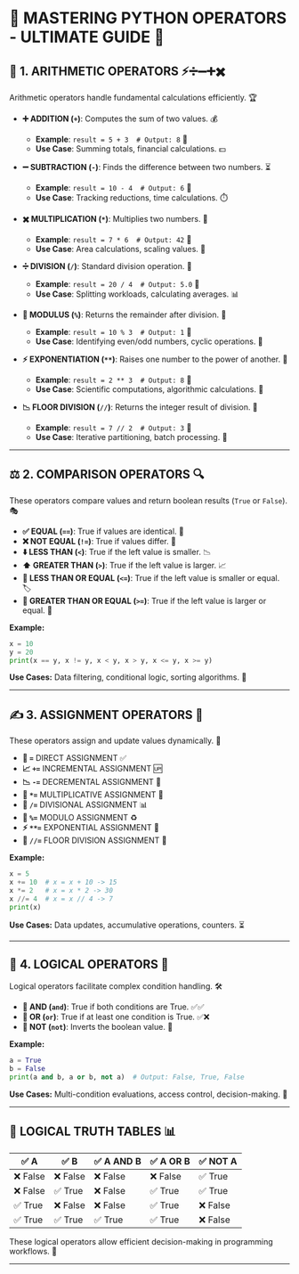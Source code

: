 # 🎯 **MASTERING PYTHON OPERATORS - ULTIMATE GUIDE** 🚀

## 🔢 **1. ARITHMETIC OPERATORS ⚡➗➖➕✖️**
Arithmetic operators handle fundamental calculations efficiently. 🏆

- **➕ ADDITION (`+`)**: Computes the sum of two values. 💰
  - **Example**: `result = 5 + 3  # Output: 8` 🎯
  - **Use Case**: Summing totals, financial calculations. 💵

- **➖ SUBTRACTION (`-`)**: Finds the difference between two numbers. ⏳
  - **Example**: `result = 10 - 4  # Output: 6` 🎯
  - **Use Case**: Tracking reductions, time calculations. ⏱️

- **✖️ MULTIPLICATION (`*`)**: Multiplies two numbers. 🎲
  - **Example**: `result = 7 * 6  # Output: 42` 🎯
  - **Use Case**: Area calculations, scaling values. 📏

- **➗ DIVISION (`/`)**: Standard division operation. 🧮
  - **Example**: `result = 20 / 4  # Output: 5.0` 🎯
  - **Use Case**: Splitting workloads, calculating averages. 📊

- **🎯 MODULUS (`%`)**: Returns the remainder after division. 🔄
  - **Example**: `result = 10 % 3  # Output: 1` 🎯
  - **Use Case**: Identifying even/odd numbers, cyclic operations. 🔢

- **⚡ EXPONENTIATION (`**`)**: Raises one number to the power of another. 🚀
  - **Example**: `result = 2 ** 3  # Output: 8` 🎯
  - **Use Case**: Scientific computations, algorithmic calculations. 🔬

- **📉 FLOOR DIVISION (`//`)**: Returns the integer result of division. 📏
  - **Example**: `result = 7 // 2  # Output: 3` 🎯
  - **Use Case**: Iterative partitioning, batch processing. 🔄

---

## ⚖️ **2. COMPARISON OPERATORS 🔍**
These operators compare values and return boolean results (`True` or `False`). 🎭

- **✅ EQUAL (`==`)**: True if values are identical. 🎯
- **❌ NOT EQUAL (`!=`)**: True if values differ. 🚫
- **⬇️ LESS THAN (`<`)**: True if the left value is smaller. 📉
- **⬆️ GREATER THAN (`>`)**: True if the left value is larger. 📈
- **📌 LESS THAN OR EQUAL (`<=`)**: True if the left value is smaller or equal. 🏷️
- **📌 GREATER THAN OR EQUAL (`>=`)**: True if the left value is larger or equal. 🎯

**Example:**
```python
x = 10
y = 20
print(x == y, x != y, x < y, x > y, x <= y, x >= y)
```
**Use Cases:** Data filtering, conditional logic, sorting algorithms. 🔄

---

## ✍️ **3. ASSIGNMENT OPERATORS 📜**
These operators assign and update values dynamically. 🔄

- **📝 `=`** DIRECT ASSIGNMENT ✅
- **📈 `+=`** INCREMENTAL ASSIGNMENT 🆙
- **📉 `-=`** DECREMENTAL ASSIGNMENT 🔽
- **🎲 `*=`** MULTIPLICATIVE ASSIGNMENT 🔢
- **🔢 `/=`** DIVISIONAL ASSIGNMENT 📊
- **🔄 `%=`** MODULO ASSIGNMENT ♻️
- **⚡ `**=`** EXPONENTIAL ASSIGNMENT 🚀
- **📏 `//=`** FLOOR DIVISION ASSIGNMENT 📐

**Example:**
```python
x = 5
x += 10  # x = x + 10 -> 15
x *= 2   # x = x * 2 -> 30
x //= 4  # x = x // 4 -> 7
print(x)
```
**Use Cases:** Data updates, accumulative operations, counters. ⏳

---

## 🧠 **4. LOGICAL OPERATORS 🔗**
Logical operators facilitate complex condition handling. 🛠️

- **🤝 AND (`and`)**: True if both conditions are True. ✅✅
- **🚪 OR (`or`)**: True if at least one condition is True. ✅❌
- **🚫 NOT (`not`)**: Inverts the boolean value. 🔄

**Example:**
```python
a = True
b = False
print(a and b, a or b, not a)  # Output: False, True, False
```
**Use Cases:** Multi-condition evaluations, access control, decision-making. 🔐

---

## 🔬 **LOGICAL TRUTH TABLES 📊**

| ✅ A     | ✅ B     | ✅ A AND B | ✅ A OR B | ✅ NOT A |
|---------|---------|-----------|----------|---------|
| ❌ False | ❌ False | ❌ False   | ❌ False  | ✅ True  |
| ❌ False | ✅ True  | ❌ False   | ✅ True   | ✅ True  |
| ✅ True  | ❌ False | ❌ False   | ✅ True   | ❌ False |
| ✅ True  | ✅ True  | ✅ True    | ✅ True   | ❌ False |

These logical operators allow efficient decision-making in programming workflows. 🔄

---

